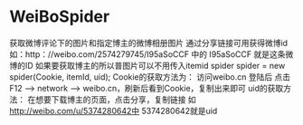 # WeiBoSpider
获取微博评论下的图片和指定博主的微博相册图片
通过分享链接可用获得微博id
如：http：//weibo.com/2574279745/I95aSoCCF
中的  I95aSoCCF 就是这条微博的ID
如果要获取博主的所以普图片可以不用传入itemid 
spider spider = new spider(Cookie, itemId, uid);
Cookie的获取方法为：
访问weibo.cn 登陆后 点击F12 ——> network ——> weibo.cn，刷新后看到Cookie，复制出来即可
uid的获取方法：
在想要下载博主的页面，点击分享，复制链接
如 http://weibo.com/u/5374280642中 5374280642就是uid
